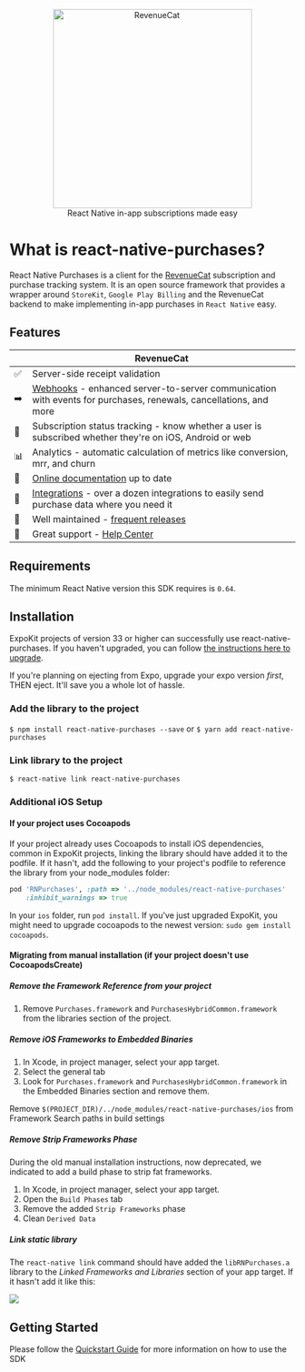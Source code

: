 
<p align="center">
  <img src="https://uploads-ssl.webflow.com/5e2613cf294dc30503dcefb7/5e752025f8c3a31d56a51408_logo_red%20(1).svg" width="350" alt="RevenueCat"/>
<br>
React Native in-app subscriptions made easy
</p>

# What is react-native-purchases?

React Native Purchases is a client for the [RevenueCat](https://www.revenuecat.com/) subscription and purchase tracking system. It is an open source framework that provides a wrapper around `StoreKit`, `Google Play Billing` and the RevenueCat backend to make implementing in-app purchases in `React Native` easy.

## Features
|   | RevenueCat |
| --- | --- |
✅ | Server-side receipt validation
➡️ | [Webhooks](https://docs.revenuecat.com/docs/webhooks) - enhanced server-to-server communication with events for purchases, renewals, cancellations, and more   
🎯 | Subscription status tracking - know whether a user is subscribed whether they're on iOS, Android or web  
📊 | Analytics - automatic calculation of metrics like conversion, mrr, and churn  
📝 | [Online documentation](https://docs.revenuecat.com/docs) up to date  
🔀 | [Integrations](https://www.revenuecat.com/integrations) - over a dozen integrations to easily send purchase data where you need it  
💯 | Well maintained - [frequent releases](https://github.com/RevenueCat/purchases-ios/releases)  
📮 | Great support - [Help Center](https://revenuecat.zendesk.com) 

## Requirements

The minimum React Native version this SDK requires is `0.64`.

## Installation

ExpoKit projects of version 33 or higher can successfully use react-native-purchases. If you haven't upgraded, you can follow [the instructions here to upgrade](https://docs.expo.io/versions/latest/expokit/expokit/#upgrading-expokit). 

If you're planning on ejecting from Expo, upgrade your expo version _first_, THEN eject. It'll save you a whole lot of hassle.

### Add the library to the project

`$ npm install react-native-purchases --save`
or
`$ yarn add react-native-purchases`

### Link library to the project

`$ react-native link react-native-purchases`

### Additional iOS Setup

#### If your project uses Cocoapods
If your project already uses Cocoapods to install iOS dependencies, common in ExpoKit projects, linking the library should have added it to the podfile. If it hasn't, add the following to your project's podfile to reference the library from your node_modules folder:

```ruby
pod 'RNPurchases', :path => '../node_modules/react-native-purchases'
    :inhibit_warnings => true
```

In your `ios` folder, run `pod install`. If you've just upgraded ExpoKit, you might need to upgrade cocoapods to the newest version: `sudo gem install cocoapods`. 

#### Migrating from manual installation (if your project doesn't use CocoapodsCreate)

##### Remove the Framework Reference from your project

1. Remove `Purchases.framework` and `PurchasesHybridCommon.framework` from the libraries section of the project. 

##### Remove iOS Frameworks to Embedded Binaries
1. In Xcode, in project manager, select your app target.
1. Select the general tab
1. Look for `Purchases.framework` and `PurchasesHybridCommon.framework` in the Embedded Binaries section and remove them.

Remove `$(PROJECT_DIR)/../node_modules/react-native-purchases/ios` from Framework Search paths in build settings

##### Remove Strip Frameworks Phase
During the old manual installation instructions, now deprecated, we indicated to add a build phase to strip fat frameworks. 
1. In Xcode, in project manager, select your app target.
2. Open the `Build Phases` tab
3. Remove the added `Strip Frameworks` phase
4. Clean `Derived Data` 

##### Link static library
The `react-native link` command should have added the `libRNPurchases.a` library to the _Linked Frameworks and Libraries_ section of your app target. If it hasn't add it like this:

![](https://media.giphy.com/media/U2MMgrdYlkRhEcy80J/giphy.gif)

## Getting Started

Please follow the [Quickstart Guide](https://docs.revenuecat.com/docs/) for more information on how to use the SDK

